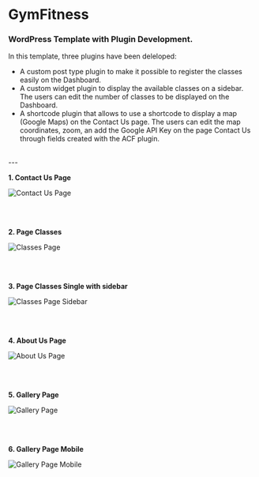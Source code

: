 # GymFitness

### WordPress Template with Plugin Development.

In this template, three plugins have been deleloped:

* A custom post type plugin to make it possible to register the classes easily on the Dashboard. 
* A custom widget plugin to display the available classes on a sidebar. The users can edit the number of classes to be displayed on the Dashboard.
* A shortcode plugin that allows to use a shortcode to display a map (Google Maps) on the Contact Us page. The users can edit the map coordinates, zoom, an add the Google API Key on the page Contact Us through fields created with the ACF plugin.

<br/>
---
<br/>


**1. Contact Us Page**

![Contact Us Page](/project-images-github/contact-us-page.png)


<br/>
<br/>

**2. Page Classes**

![Classes Page](/project-images-github/page-classes-desktop.png)


<br/>
<br/>

**3. Page Classes Single with sidebar**

![Classes Page Sidebar](/project-images-github/classes-sidebar.png)


<br/>
<br/>

**4. About Us Page**

![About Us Page](/project-images-github/about-us-gymfitness.png)


<br/>
<br/>

**5. Gallery Page**

![Gallery Page](/project-images-github/gallery-page.png)


<br/>
<br/>

**6. Gallery Page Mobile**

![Gallery Page Mobile](/project-images-github/gallery-mobile.png)

